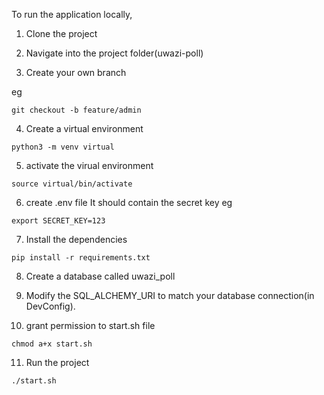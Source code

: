 To run the application locally, 
1. Clone the project

2. Navigate into the project folder(uwazi-poll)

3. Create your own branch 

eg 
```
git checkout -b feature/admin
```
4. Create a virtual environment
```
python3 -m venv virtual

```
5. activate the virual environment
```
source virtual/bin/activate
```


6. create .env file
It should contain the secret key
eg 
```
export SECRET_KEY=123
```

7. Install the dependencies 

```
pip install -r requirements.txt

```

8. Create a database called uwazi_poll

9. Modify the SQL_ALCHEMY_URI to match your database connection(in DevConfig).

10. grant permission to start.sh file

```
chmod a+x start.sh
```

11. Run the project


```
./start.sh
```

